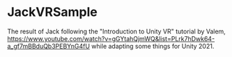# JackVRSample

The result of Jack following the "Introduction to Unity VR" tutorial by Valem, <https://www.youtube.com/watch?v=gGYtahQjmWQ&list=PLrk7hDwk64-a_gf7mBBduQb3PEBYnG4fU>
while adapting some things for Unity 2021.
